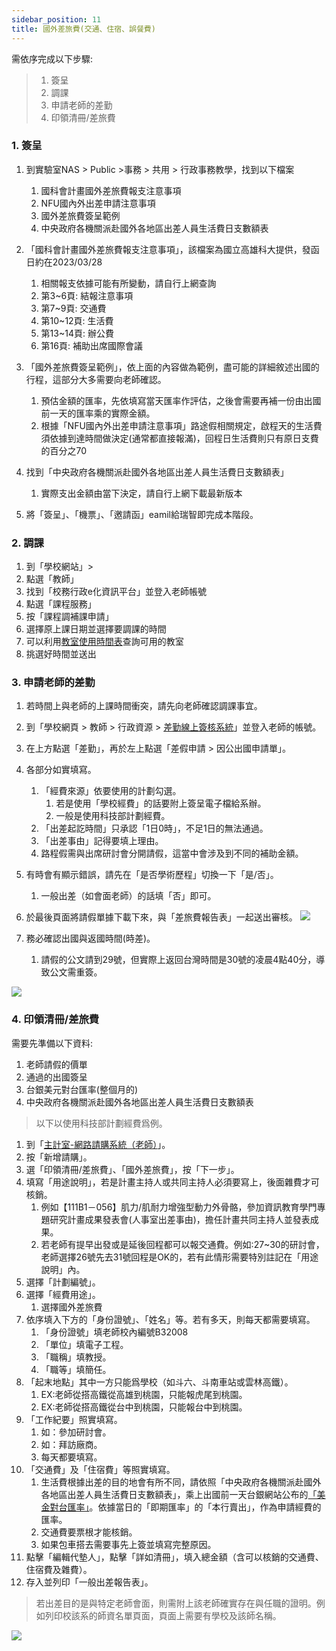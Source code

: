 ```yaml
---
sidebar_position: 11
title: 國外差旅費(交通、住宿、誤餐費)
---
```


需依序完成以下步驟:
>1. 簽呈
>2. 調課
>3. 申請老師的差勤
>4. 印領清冊/差旅費


### 1. 簽呈
1. 到實驗室NAS > Public >事務 > 共用 > 行政事務教學，找到以下檔案
    1. 國科會計畫國外差旅費報支注意事項
    2. NFU國內外出差申請注意事項
    3. 國外差旅費簽呈範例
    4. 中央政府各機關派赴國外各地區出差人員生活費日支數額表
2. 「國科會計畫國外差旅費報支注意事項」，該檔案為國立高雄科大提供，發函日約在2023/03/28
    1. 相關報支依據可能有所變動，請自行上網查詢
    2. 第3~6頁:   結報注意事項
    3. 第7~9頁:   交通費
    4. 第10~12頁: 生活費
    5. 第13~14頁: 辦公費
    6. 第16頁:    補助出席國際會議      
3. 「國外差旅費簽呈範例」，依上面的內容做為範例，盡可能的詳細敘述出國的行程，這部分大多需要向老師確認。
    1. 預估金額的匯率，先依填寫當天匯率作評估，之後會需要再補一份由出國前一天的匯率乘的實際金額。
    2. 根據「NFU國內外出差申請注意事項」路途假相關規定，啟程天的生活費須依據到達時間做決定(通常都直接報滿)，回程日生活費則只有原日支費的百分之70
    
4. 找到「中央政府各機關派赴國外各地區出差人員生活費日支數額表」
    1. 實際支出金額由當下決定，請自行上網下載最新版本

5. 將「簽呈」、「機票」、「邀請函」eamil給瑞智即完成本階段。
    
### 2. 調課
1. 到「學校網站」>
2. 點選「教師」
3. 找到「校務行政e化資訊平台」並登入老師帳號
4. 點選「課程服務」
5. 按「課程調補課申請」
6. 選擇原上課日期並選擇要調課的時間
7. 可以利用[教室使用時間表](https://m.nfu.edu.tw/plab/)查詢可用的教室
8. 挑選好時間並送出

### 3. 申請老師的差勤
1. 若時間上與老師的上課時間衝突，請先向老師確認調課事宜。
2. 到「學校網頁 > 教師 > 行政資源 > [差勤線上簽核系統](https://perap2.nfu.edu.tw/EIP/Login/LoginGetNFU.resource.aspx)」並登入老師的帳號。
3. 在上方點選「差勤」，再於左上點選「差假申請 > 因公出國申請單」。
4. 各部分如實填寫。
    1. 「經費來源」依要使用的計劃勾選。
        1. 若是使用「學校經費」的話要附上簽呈電子檔給系辦。
        2. 一般是使用科技部計劃經費。
    2. 「出差起訖時間」只承認「1日0時」，不足1日的無法通過。
    3. 「出差事由」記得要填上理由。
    4. 路程假需與出席研討會分開請假，這當中會涉及到不同的補助金額。
5. 有時會有顯示錯誤，請先在「是否學術歷程」切換一下「是/否」。
    1. 一般出差（如會面老師）的話填「否」即可。
6. 於最後頁面將請假單據下載下來，與「差旅費報告表」一起送出審核。
![](https://i.imgur.com/B09UV74.png)

8. 務必確認出國與返國時間(時差)。

    1. 請假的公文請到29號，但實際上返回台灣時間是30號的凌晨4點40分，導致公文需重簽。
   
![](https://imgur.com/VFR1b1U.png)



### 4. 印領清冊/差旅費

需要先準備以下資料:
1. 老師請假的價單
2. 通過的出國簽呈
3. 台銀美元對台匯率(整個月的)
4. 中央政府各機關派赴國外各地區出差人員生活費日支數額表

> 以下以使用科技部計劃經費爲例。

1. 到「[主計室-網路請購系統（老師）](https://accweb.nfu.edu.tw/APSWIS_Q/Login_AD_Q.asp)」。
2. 按「新增請購」。
3. 選「印領清冊/差旅費」、「國外差旅費」，按「下一步」。
4. 填寫「用途說明」，若是計畫主持人或共同主持人必須要寫上，後面雜費才可核銷。
    1. 例如【111B1－056】肌力/肌耐力增強型動力外骨骼，參加資訊教育學門專題研究計畫成果發表會(人事室出差事由)，擔任計畫共同主持人並發表成果。
    2. 若老師有提早出發或是延後回程都可以報交通費。例如:27~30的研討會，老師選擇26號先去31號回程是OK的，若有此情形需要特別註記在「用途說明」內。
5. 選擇「計劃編號」。
6. 選擇「經費用途」。
    1. 選擇國外差旅費
7. 依序填入下方的「身份證號」、「姓名」等。若有多天，則每天都需要填寫。
    1. 「身份證號」填老師校內編號B32008
    2. 「單位」填電子工程。
    3. 「職稱」填教授。
    3. 「職等」填簡任。
9. 「起末地點」其中一方只能爲學校（如斗六、斗南車站或雲林高鐵）。
    1. EX:老師從搭高鐵從高雄到桃園，只能報虎尾到桃園。
    2. EX:老師從搭高鐵從台中到桃園，只能報台中到桃園。
10. 「工作紀要」照實填寫。
    1. 如：參加研討會。
    2. 如：拜訪廠商。
    3. 每天都要填寫。
11. 「交通費」及「住宿費」等照實填寫。
    1. 生活費根據出差的目的地會有所不同，請依照「中央政府各機關派赴國外各地區出差人員生活費日支數額表」，乘上出國前一天台銀網站公布的[「美金對台匯率」](https://rate.bot.com.tw/xrt/history/USD?Lang=zh-TW)。依據當日的「即期匯率」的「本行賣出」，作為申請經費的匯率。
    2. 交通費要票根才能核銷。
    3. 如果包車搭去需要事先上簽並填寫完整原因。
14. 點擊「編輯代墊人」，點擊「詳如清冊」，填入總金額（含可以核銷的交通費、住宿費及雜費）。
15. 存入並列印「一般出差報告表」。

> 若出差目的是與特定老師會面，則需附上該老師確實存在與任職的證明。例如列印校該系的師資名單頁面，頁面上需要有學校及該師名稱。

![](https://i.imgur.com/iXn5rCQ.jpg)
